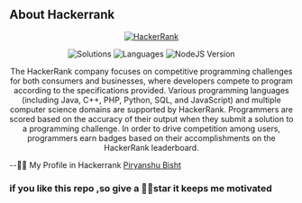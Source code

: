 ## About Hackerrank
<p align="center">
  <a href="https://www.hackerrank.com/deepubisht2004">
    <img alt="HackerRank" src="https://raw.githubusercontent.com/gabrielgiordan/HackerRank/master/hacker-rank-logo.png">
  </a>
</p>

<p align="center">
  <img alt="Solutions" src="https://img.shields.io/badge/Solutions-95-brightgreen.svg?longCache=true&style=for-the-badge">
  <img alt="Languages" src="https://img.shields.io/badge/Languages-JavaScript-brightgreen.svg?longCache=true&style=for-the-badge">
  <img alt="NodeJS Version" src="https://img.shields.io/node/v/carbon.svg?style=for-the-badge">
</p>

<p align="center">
The HackerRank company focuses on competitive programming challenges for both consumers and businesses, where developers compete to program according to the specifications provided. Various programming languages (including Java, C++, PHP, Python, SQL, and JavaScript) and multiple computer science domains are supported by HackerRank. Programmers are scored based on the accuracy of their output when they submit a solution to a programming challenge. In order to drive competition among users, programmers earn badges based on their accomplishments on the HackerRank leaderboard.  
</p>


--👨‍💻 My Profile in Hackerrank [Piryanshu Bisht](https://www.hackerrank.com/deepubisht2004)

### if you like this repo ,so give a 🌟🌟star it keeps me motivated

